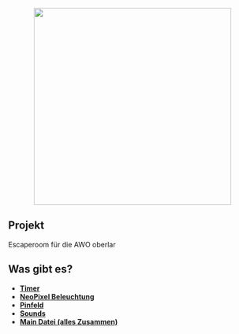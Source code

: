 <p align="center"><a href="https://laravel.com" target="_blank"><img src="https://awo-oberlar.de/wp-content/uploads/2020/10/2F025ECD-2C47-4BF8-BE65-37EF7E088FCB.png" width="400"></a></p>


## Projekt

Escaperoom für die AWO oberlar

## Was gibt es?

- **[Timer](https://github.com/nl2709/awo-escaperoom/tree/main/Timer)**
- **[NeoPixel Beleuchtung](https://github.com/nl2709/awo-escaperoom/tree/main/NeoPixel)**
- **[Pinfeld](https://github.com/nl2709/awo-escaperoom/tree/main/Pifeld)**
- **[Sounds](https://github.com/nl2709/awo-escaperoom/tree/main/Sounds)**
- **[Main Datei (alles Zusammen)](https://github.com/nl2709/awo-escaperoom/tree/main/Main)**
